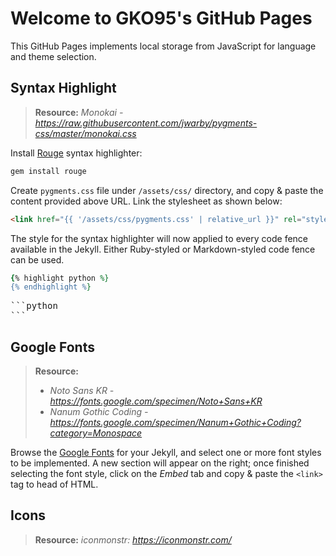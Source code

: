 # Welcome to GKO95's GitHub Pages

This GitHub Pages implements local storage from JavaScript for language and theme selection.

## Syntax Highlight
> **Resource:** *Monokai - https://raw.githubusercontent.com/jwarby/pygments-css/master/monokai.css*

Install [Rouge](http://rouge.jneen.net/) syntax highlighter:
```ruby
gem install rouge
```

Create `pygments.css` file under `/assets/css/` directory, and copy & paste the content provided above URL. Link the stylesheet as shown below:

```html
<link href="{{ '/assets/css/pygments.css' | relative_url }}" rel="stylesheet">
```

The style for the syntax highlighter will now applied to every code fence available in the Jekyll. Either Ruby-styled or Markdown-styled code fence can be used.

```ruby
{% highlight python %}
{% endhighlight %}
```

<pre>
```python
```
</pre>

## Google Fonts
> **Resource:**
> - *Noto Sans KR - https://fonts.google.com/specimen/Noto+Sans+KR*
> - *Nanum Gothic Coding - https://fonts.google.com/specimen/Nanum+Gothic+Coding?category=Monospace*

Browse the [Google Fonts](https://fonts.google.com/) for your Jekyll, and select one or more font styles to be implemented. A new section will appear on the right; once finished selecting the font style, click on the *Embed* tab and copy & paste the `<link>` tag to head of HTML.

## Icons
> **Resource:** *iconmonstr: https://iconmonstr.com/*

